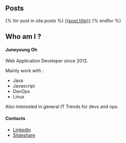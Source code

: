 ## Posts

{% for post in site.posts %}
  [{{post.title}}]({{post.url}})
{% endfor %}

## Who am I ?
#### Juneyoung Oh
Web Application Develeper since 2013.

Mainly work with :
- Java
- Javascript
- DevOps
- Linux

Also interested in general IT Trends for devs and ops.

#### Contacts
- [LinkedIn](https://www.linkedin.com/in/juneyoung/?locale=en_US)
- [Slideshare](https://www.slideshare.net/juneyoungoh7)